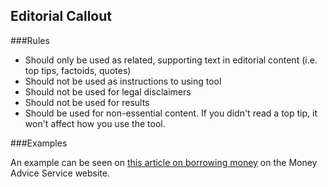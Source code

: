 ## Editorial Callout

###Rules

* Should only be used as related, supporting text in editorial content (i.e. top tips, factoids, quotes)
* Should not be used as instructions to using tool
* Should not be used for legal disclaimers
* Should not be used for results
* Should be used for non-essential content. If you didn't read a top tip, it won't affect how you use the tool.

###Examples

An example can be seen on [this article on borrowing money](https://www.moneyadviceservice.org.uk/en/articles/do-you-need-to-borrow-money) on the Money Advice Service website.

